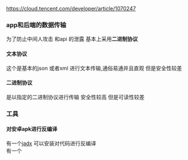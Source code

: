 


https://cloud.tencent.com/developer/article/1070247


### app和后端的数据传输
   为了防止中间人攻击 和api 的泄露 基本上采用**二进制协议**
   #### 文本协议
   这个是基本的json 或者xml 进行文本传输,通俗易通并且直观 但是安全性较差
   
   #### 二进制协议
   是以指定的二进制协议进行传输 安全性较高 但是可读性较差
   
   
### 工具
   #### 对安卓apk进行反编译
   有一个[jadx](https://github.com/skylot/jadx) 可以安装对代码进行反编译  
   有一个
   
   
   